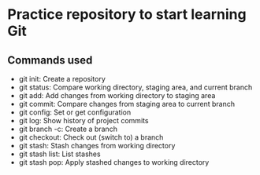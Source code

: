 # Practice repository to start learning Git

## Commands used

- git init: Create a repository
- git status: Compare working directory, staging area, and current branch
- git add: Add changes from working directory to staging area
- git commit: Compare changes from staging area to current branch
- git config: Set or get configuration
- git log: Show history of project commits
- git branch -c: Create a branch
- git checkout: Check out (switch to) a branch
- git stash: Stash changes from working directory
- git stash list: List stashes
- git stash pop: Apply stashed changes to working directory
